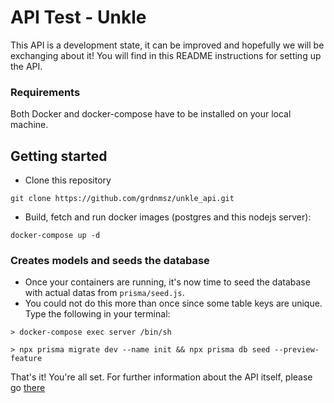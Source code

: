 # API Test - Unkle

This API is a development state, it can be improved and hopefully we will be exchanging about it!
You will find in this README instructions for setting up the API.

### Requirements
Both Docker and docker-compose have to be installed on your local machine.

## Getting started
- Clone this repository
```
git clone https://github.com/grdnmsz/unkle_api.git
```
- Build, fetch and run docker images (postgres and this nodejs server):
```
docker-compose up -d
```

### Creates models and seeds the database
- Once your containers are running, it's now time to seed the database with actual datas from `prisma/seed.js`.
- You could not do this more than once since some table keys are unique.
Type the following in your terminal: 
```
> docker-compose exec server /bin/sh

> npx prisma migrate dev --name init && npx prisma db seed --preview-feature
```

That's it! You're all set. For further information about the API itself, please go [there](https://documenter.getpostman.com/view/13245077/TzJsfxoZ)